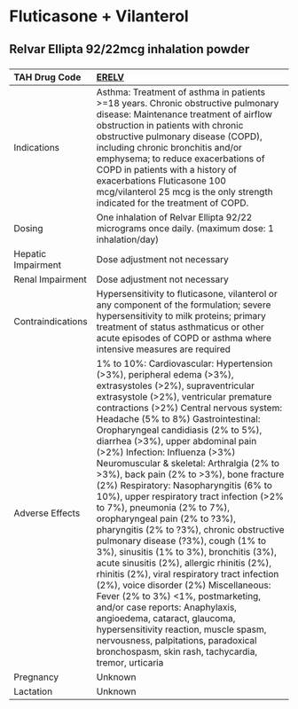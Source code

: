 # Fluticasone + Vilanterol

## Relvar Ellipta 92/22mcg inhalation powder

##### 

| TAH Drug Code      | [ERELV](https://www.tahsda.org.tw/drugs/hissearch.php?drug_code=ERELV)                                                                                                                                                                                                                                                                                                                                                                                                                                                                                                                                                                                                                                                                                                                                                                                                                                                                                                                                                                                                                                               |
|:-------------------|:---------------------------------------------------------------------------------------------------------------------------------------------------------------------------------------------------------------------------------------------------------------------------------------------------------------------------------------------------------------------------------------------------------------------------------------------------------------------------------------------------------------------------------------------------------------------------------------------------------------------------------------------------------------------------------------------------------------------------------------------------------------------------------------------------------------------------------------------------------------------------------------------------------------------------------------------------------------------------------------------------------------------------------------------------------------------------------------------------------------------|
| Indications        | Asthma: Treatment of asthma in patients >=18 years. Chronic obstructive pulmonary disease: Maintenance treatment of airflow obstruction in patients with chronic obstructive pulmonary disease (COPD), including chronic bronchitis and/or emphysema; to reduce exacerbations of COPD in patients with a history of exacerbations Fluticasone 100 mcg/vilanterol 25 mcg is the only strength indicated for the treatment of COPD.                                                                                                                                                                                                                                                                                                                                                                                                                                                                                                                                                                                                                                                                                    |
| Dosing             | One inhalation of Relvar Ellipta 92/22 micrograms once daily. (maximum dose: 1 inhalation/day)                                                                                                                                                                                                                                                                                                                                                                                                                                                                                                                                                                                                                                                                                                                                                                                                                                                                                                                                                                                                                       |
| Hepatic Impairment | Dose adjustment not necessary                                                                                                                                                                                                                                                                                                                                                                                                                                                                                                                                                                                                                                                                                                                                                                                                                                                                                                                                                                                                                                                                                        |
| Renal Impairment   | Dose adjustment not necessary                                                                                                                                                                                                                                                                                                                                                                                                                                                                                                                                                                                                                                                                                                                                                                                                                                                                                                                                                                                                                                                                                        |
| Contraindications  | Hypersensitivity to fluticasone, vilanterol or any component of the formulation; severe hypersensitivity to milk proteins; primary treatment of status asthmaticus or other acute episodes of COPD or asthma where intensive measures are required                                                                                                                                                                                                                                                                                                                                                                                                                                                                                                                                                                                                                                                                                                                                                                                                                                                                   |
| Adverse Effects    | 1% to 10%: Cardiovascular: Hypertension (>3%), peripheral edema (>3%), extrasystoles (>2%), supraventricular extrasystole (>2%), ventricular premature contractions (>2%) Central nervous system: Headache (5% to 8%) Gastrointestinal: Oropharyngeal candidiasis (2% to 5%), diarrhea (>3%), upper abdominal pain (>2%) Infection: Influenza (>3%) Neuromuscular & skeletal: Arthralgia (2% to >3%), back pain (2% to >3%), bone fracture (2%) Respiratory: Nasopharyngitis (6% to 10%), upper respiratory tract infection (>2% to 7%), pneumonia (2% to 7%), oropharyngeal pain (2% to ?3%), pharyngitis (2% to ?3%), chronic obstructive pulmonary disease (?3%), cough (1% to 3%), sinusitis (1% to 3%), bronchitis (3%), acute sinusitis (2%), allergic rhinitis (2%), rhinitis (2%), viral respiratory tract infection (2%), voice disorder (2%) Miscellaneous: Fever (2% to 3%) <1%, postmarketing, and/or case reports: Anaphylaxis, angioedema, cataract, glaucoma, hypersensitivity reaction, muscle spasm, nervousness, palpitations, paradoxical bronchospasm, skin rash, tachycardia, tremor, urticaria |
| Pregnancy          | Unknown                                                                                                                                                                                                                                                                                                                                                                                                                                                                                                                                                                                                                                                                                                                                                                                                                                                                                                                                                                                                                                                                                                              |
| Lactation          | Unknown                                                                                                                                                                                                                                                                                                                                                                                                                                                                                                                                                                                                                                                                                                                                                                                                                                                                                                                                                                                                                                                                                                              |


